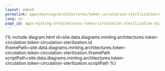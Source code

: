 ```yaml
---
layout: embed
permalink: apps/minting/architectures/token-circulation-sterilization/diagram
lang: en
page_id: apps-minting-architectures-token-circulation-sterilization-diagram
---
```

{% include diagram.html id=site.data.diagrams.minting.architectures.token-circulation.token-circulation-sterilization.id iframePath=site.data.diagrams.minting.architectures.token-circulation.token-circulation-sterilization.iframePath scriptPath=site.data.diagrams.minting.architectures.token-circulation.token-circulation-sterilization.scriptPath %}